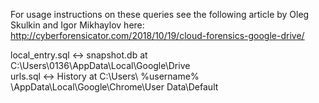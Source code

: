 For usage instructions on these queries see the following article by Oleg Skulkin and Igor Mikhaylov here:  
http://cyberforensicator.com/2018/10/19/cloud-forensics-google-drive/  

local_entry.sql <-> snapshot.db at C:\Users\0136\AppData\Local\Google\Drive  
urls.sql <-> History at C:\Users\ %username% \AppData\Local\Google\Chrome\User Data\Default
